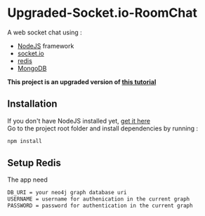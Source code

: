 # Upgraded-Socket.io-RoomChat

A web socket chat using :  
* [NodeJS](https://nodejs.org) framework 
* [socket.io](https://socket.io/docs)
* [redis](https://redis.io)
* [MongoDB]()

**This project is an upgraded version of [this tutorial](https://github.com/Applelo/Socket.io-Room-Chat)**

## Installation

If you don't have NodeJS installed yet, [get it here](https://nodejs.org)  
Go to the project root folder and install dependencies by running :
```bash
npm install 
```

## Setup Redis
The app need  
````bash
DB_URI = your neo4j graph database uri
USERNAME = username for authenication in the current graph
PASSWORD = password for authentication in the current graph
````
